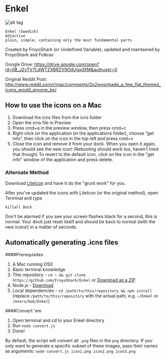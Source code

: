 Enkel
=====


![alt tag](http://i.imgur.com/CteWDar.png)

    Enkel (Swedish)
    Adjective
    plain, simple; containing only the most fundamental parts

Created by FroyoShark (or Undefined Variable), updated and maintained by FroyoShark and Folkrav

Google Drive:
https://drive.google.com/open?id=0B_J2vTV7LdWTZXBRZV9OdUgxdXM&authuser=0

Original Reddit Post:
http://www.reddit.com/r/mac/comments/2o2wyq/made_a_few_flat_themed_icons_would_anyone_be/

## How to use the icons on a Mac

1. Download the icns files from the icns folder
2. Open the icns file in Preview
3. Press cmd+a in the preview window, then press cmd+c
4. Right click on the application (in the applications folder), choose “get info”, then click on the icon in the top left and press cmd+v
5. Close the icon and remove it from your dock. When you open it again, you should see the new icon! (Rebooting should work too, haven’t tried that though)
To revert to the default icon, click on the icon in the "get info" window of the application and press delete.

### Alternate Method
Download [LiteIcon](http://www.freemacsoft.net/liteicon/) and have it do the "grunt work" for you.

After you've updated the icons with LiteIcon (or the original method), open Terminal and type
    
    killall Dock
    
Don't be alarmed if you see your screen flashes black for a second, this is normal. Your dock just reset itself and should be back to normal (with the new icons!) in a matter of seconds.


## Automatically generating .icns files

####Prerequisites 
1. A Mac running OSX
1. Basic terminal knowledge
1. This repository - `cd ~ && git clone https://github.com/FroyoShark/Enkel` or [Download as a ZIP](https://github.com/FroyoShark/Enkel/archive/master.zip)
1. Node.js - [Download](https://nodejs.org/)
1. Local dependencies - `cd /path/to/this/repository && npm install` (replace `/path/to/this/repository` with the actual path, e.g. `~/Enkel` or `/Users/bob/Enkel`)

####Convert 'em
1. Open terminal and cd to your Enkel directory
1. Run `node convert.js`
1. Done!

By default, the script will convert all `.png` files in the `png` directory. If you only want to generate a specific subset of these images, pass their names as arguments:
`node convert.js icon1.png icon2.png icon3.png`
